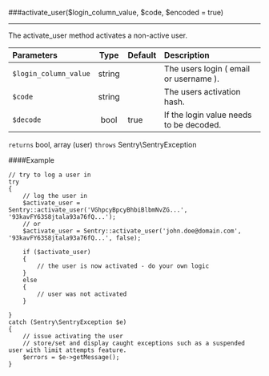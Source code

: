 <a id="activate-user" href="#"></a>
###activate_user($login_column_value, $code, $encoded = true)

----------

The activate_user method activates a non-active user.

Parameters                   | Type            | Default       | Description
:--------------------------- | :-------------: | :------------ | :--------------
`$login_column_value`        | string          |               | The users login ( email or username ).
`$code`                      | string          |               | The users activation hash.
`$decode`                    | bool            | true          | If the login value needs to be decoded.

`returns` bool, array (user) `throws` Sentry\SentryException

####Example

	// try to log a user in
	try
	{
	    // log the user in
	    $activate_user = Sentry::activate_user('VGhpcyBpcyBhbiBlbmNvZG...', '93kavFY63S8jtala93a76fQ...');
	    // or
	    $activate_user = Sentry::activate_user('john.doe@domain.com', '93kavFY63S8jtala93a76fQ...', false);

	    if ($activate_user)
	    {
	        // the user is now activated - do your own logic
	    }
	    else
	    {
	        // user was not activated
	    }

	}
	catch (Sentry\SentryException $e)
	{
	    // issue activating the user
	    // store/set and display caught exceptions such as a suspended user with limit attempts feature.
	    $errors = $e->getMessage();
	}
